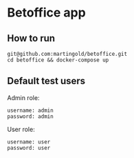 # Betoffice app

## How to run
```shell script
git@github.com:martingold/betoffice.git
cd betoffice && docker-compose up
```

## Default test users
Admin role:
```
username: admin
password: admin
```
User role:
```
username: user
password: user
```
